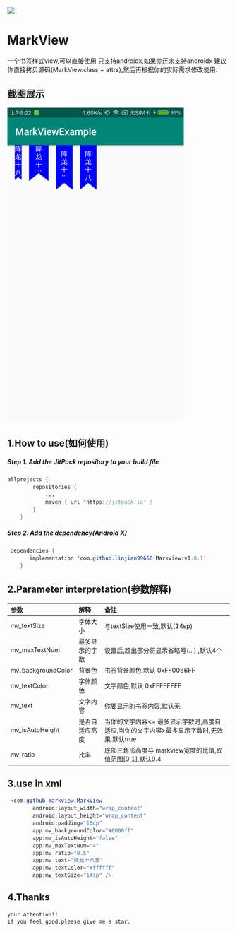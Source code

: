 [![](https://jitpack.io/v/linjian99666/MarkView.svg)](https://jitpack.io/#linjian99666/MarkView)
# MarkView
一个书签样式view,可以直接使用
只支持androidx,如果你还未支持androidx 建议你直接拷贝源码(MarkView.class + attrs),然后再根据你的实际需求修改使用.

## 截图展示
<div>
<img src="/screenshots/screenshots1.png" width="400px"</img>
</div>

## 1.How to use(如何使用)

##### Step 1. Add the JitPack repository to your build file

```java
allprojects {
    	repositories {
			...
			maven { url 'https://jitpack.io' }
		}
	}
```
##### Step 2. Add the dependency(Android X)
  
```java
 dependencies {
	   implementation 'com.github.linjian99666:MarkView:v1.0.1'
	}
```

## 2.Parameter interpretation(参数解释)

|    参数            |   解释    |    备注   |
| :--------          | :-------- | :----- |
| mv_textSize        | 字体大小  |  与textSize使用一致,默认(14sp)   |
| mv_maxTextNum      | 最多显示的字数 |  设置后,超出部分将显示省略号(...) ,默认4个 |
| mv_backgroundColor | 背景色     | 书签背景颜色,默认 0xFF0066FF  |
| mv_textColor       | 字体颜色   | 文字颜色,默认 0xFFFFFFFF  |
| mv_text            | 文字内容   | 你要显示的书签内容,默认无  |
| mv_isAutoHeight    | 是否自适应高度 |  当你的文字内容<= 最多显示字数时,高度自适应,当你的文字内容>最多显示字数时,无效果.默认true |
| mv_ratio           | 比率       | 底部三角形高度与 markview宽度的比值,取值范围[0,1],默认0.4  |


## 3.use in xml
```java
 <com.github.markview.MarkView
        android:layout_width="wrap_content"
        android:layout_height="wrap_content"
        android:padding="10dp"
        app:mv_backgroundColor="#0000ff"
        app:mv_isAutoHeight="false"
        app:mv_maxTextNum="4"
        app:mv_ratio="0.5"
        app:mv_text="降龙十八掌"
        app:mv_textColor="#ffffff"
        app:mv_textSize="14sp" />
```

## 4.Thanks
	your attention!!
	if you feel good,please give me a star.
